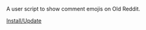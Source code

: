 A user script to show comment emojis on Old Reddit.

[Install/Update](https://github.com/Yay295/Reddit-Show-Comment-Emojis/raw/refs/heads/main/Reddit%20Show%20Comment%20Emojis.user.js)
